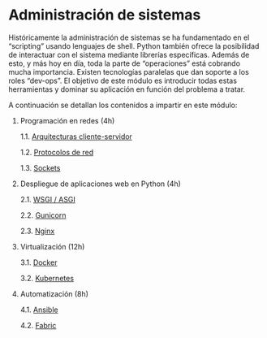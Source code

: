 # Administración de sistemas

Históricamente la administración de sistemas se ha fundamentado en el “scripting” usando lenguajes de shell. Python también ofrece la posibilidad de interactuar con el sistema mediante librerías específicas. Además de esto, y más hoy en día, toda la parte de “operaciones” está cobrando mucha importancia. Existen tecnologías paralelas que dan soporte a los roles “dev-ops”. El objetivo de este módulo es introducir todas estas herramientas y dominar su aplicación en función del problema a tratar.

A continuación se detallan los contenidos a impartir en este módulo:

1. Programación en redes (4h)

    1.1. [Arquitecturas cliente-servidor](programacion-en-redes/arquitecturas-cliente-servidor.ipynb)

    1.2. [Protocolos de red](programacion-en-redes/protocolos-red.ipynb)  

    1.3. [Sockets](programacion-en-redes/sockets.ipynb)


2. Despliegue de aplicaciones web en Python (4h)

    2.1. [WSGI / ASGI](despliegue-aplicaciones-web/wsgi-asgi.md)

    2.2. [Gunicorn](despliegue-aplicaciones-web/gunicorn.md)

    2.3. [Nginx](despliegue-aplicaciones-web/nginx.md)


3. Virtualización (12h)

    3.1. [Docker](virtualizacion/docker.md)

    3.2. [Kubernetes](virtualizacion/kubernetes.md)

4. Automatización (8h)

    4.1. [Ansible](automatizacion/ansible.md)

    4.2. [Fabric](automatizacion/fabric.md)

